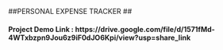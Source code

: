 ##PERSONAL EXPENSE TRACKER ##
<h4> Project Demo Link : https://drive.google.com/file/d/1571fMd-4WTxbzpn9Jou6z9iF0dJO6Kpi/view?usp=share_link </h4>



